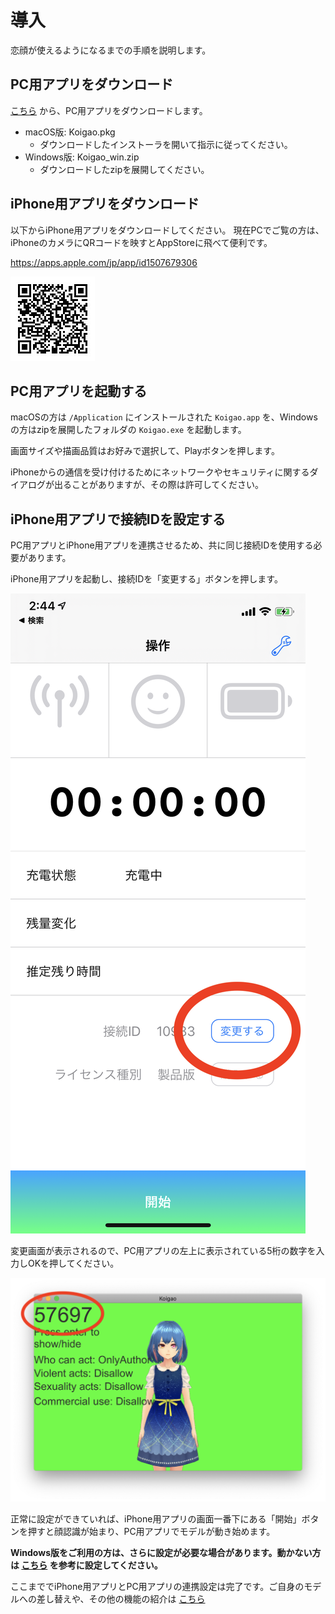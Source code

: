 # 導入

恋顔が使えるようになるまでの手順を説明します。

## PC用アプリをダウンロード

[こちら](https://github.com/hiragram/koigao-release/releases/latest) から、PC用アプリをダウンロードします。

- macOS版: Koigao.pkg
  - ダウンロードしたインストーラを開いて指示に従ってください。
- Windows版: Koigao_win.zip
  - ダウンロードしたzipを展開してください。

## iPhone用アプリをダウンロード

以下からiPhone用アプリをダウンロードしてください。
現在PCでご覧の方は、iPhoneのカメラにQRコードを映すとAppStoreに飛べて便利です。

https://apps.apple.com/jp/app/id1507679306

![](images/qrcode_appstore.jpg)

## PC用アプリを起動する

macOSの方は `/Application` にインストールされた `Koigao.app` を、Windowsの方はzipを展開したフォルダの `Koigao.exe` を起動します。

画面サイズや描画品質はお好みで選択して、Playボタンを押します。

iPhoneからの通信を受け付けるためにネットワークやセキュリティに関するダイアログが出ることがありますが、その際は許可してください。

## iPhone用アプリで接続IDを設定する

PC用アプリとiPhone用アプリを連携させるため、共に同じ接続IDを使用する必要があります。

iPhone用アプリを起動し、接続IDを「変更する」ボタンを押します。

![](images/connection_id_iphone.png)

変更画面が表示されるので、PC用アプリの左上に表示されている5桁の数字を入力しOKを押してください。

![](images/connection_id.png)

正常に設定ができていれば、iPhone用アプリの画面一番下にある「開始」ボタンを押すと顔認識が始まり、PC用アプリでモデルが動き始めます。

**Windows版をご利用の方は、さらに設定が必要な場合があります。動かない方は [こちら](./windows_setup_bonjour.html) を参考に設定してください。**

ここまででiPhone用アプリとPC用アプリの連携設定は完了です。ご自身のモデルへの差し替えや、その他の機能の紹介は [こちら](./features.html)
